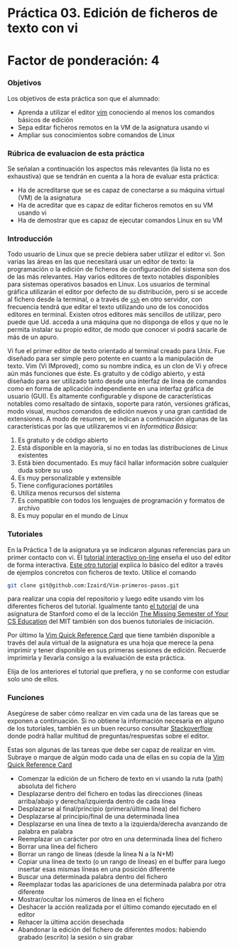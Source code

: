 # Práctica 03. Edición de ficheros de texto con vi

# Factor de ponderación: 4

### Objetivos
Los objetivos de esta práctica son que el alumnado:
* Aprenda a utilizar el editor [vim](https://www.vim.org/)
  conociendo al menos los comandos básicos de edición
* Sepa editar ficheros remotos en la VM de la asignatura usando vi
* Ampliar sus conocimientos sobre comandos de Linux

### Rúbrica de evaluacion de esta práctica
Se señalan a continuación los aspectos más relevantes (la lista no es exhaustiva) que se tendrán en cuenta a la hora de evaluar esta práctica:
* Ha de acreditarse que se es capaz de conectarse a su máquina virtual (VM) de la asignatura 
* Ha de acreditar que es capaz de editar ficheros remotos en su VM usando vi
* Ha de demostrar que es capaz de ejecutar comandos Linux en su VM

### Introducción
Todo usuario de Linux que se precie debiera saber utilizar el editor vi.
Son varias las áreas en las que necesitará usar un editor de texto: la programación o la edición de ficheros de configuración del sistema son dos de las más relevantes.
Hay varios editores de texto notables disponibles para sistemas operativos basados en Linux.
Los usuarios de terminal gráfica utilizarán el editor por defecto de su distribución, pero si se accede al fichero desde la terminal, 
o a través de 
[`ssh`](https://ss64.com/bash/ssh.html)
en otro servidor, con frecuencia tendrá que editar el texto utilizando uno de los conocidos editores en terminal.
Existen otros editores más sencillos de utilizar, pero puede que Ud. acceda a una máquina que no disponga de ellos y que no le permita 
instalar su propio editor, de modo que conocer vi podrá sacarle de más de un apuro.

Vi fue el primer editor de texto orientado al terminal creado para Unix. 
Fue diseñado para ser simple pero potente en cuanto a la manipulación de texto.
Vim (Vi IMproved), como su nombre indica, es un clon de Vi y ofrece aún más funciones que éste. 
Es gratuito y de código abierto, y está diseñado para ser utilizado tanto desde una interfaz de línea de comandos 
como en forma de aplicación independiente en una interfaz gráfica de usuario (GUI).
Es altamente configurable y dispone de características notables como resaltado de sintaxis, soporte para ratón, versiones gráficas, modo visual, 
muchos comandos de edición nuevos y una gran cantidad de extensiones.
A modo de resumen, se indican a continuación algunas de las características por las que utilizaremos vi en
*Informática Básica*:

1. Es gratuito y de código abierto
2. Está disponible en la mayoría, si no en todas las distribuciones de Linux existentes
3. Está bien documentado. Es muy fácil hallar información sobre cualquier duda sobre su uso
5. Es muy personalizable y extensible
6. Tiene configuraciones portátiles
7. Utiliza menos recursos del sistema
8. Es compatible con todos los lenguajes de programación y formatos de archivo
9. Es muy popular en el mundo de Linux

### Tutoriales
En la Práctica 1 de la asignatura ya se indicaron algunas referencias para un primer contacto con vi.
El [tutorial interactivo on-line](https://www.openvim.com/) 
enseña el uso del editor de forma interactiva.
[Este otro tutorial](https://github.com/Izaird/Vim-primeros-pasos) explica lo básico del editor a través de ejemplos concretos con ficheros de texto.
Utilice el comando 
```.bash
git clone git@github.com:Izaird/Vim-primeros-pasos.git
```
para realizar una copia del repositorio y luego edite usando vim los diferentes ficheros del tutorial.
Igualmente tanto
[el tutorial](https://web.stanford.edu/class/cs107/resources/vim.html) 
de una asignatura de Stanford como el de la lección
[The Missing Semester of Your CS Education](https://missing.csail.mit.edu/2020/editors/) 
del MIT también son dos buenos tutoriales de iniciación.

Por último la 
[Vim Quick Reference Card](http://www.cheat-sheets.org/saved-copy/vimqrc.pdf)
que tiene también disponible a través del aula virtual de la asignatura es una hoja que merece la pena
imprimir y tener disponible en sus primeras sesiones de edición.
Recuerde imprimirla y llevarla consigo a la evaluación de esta práctica.

Elija de los anteriores el tutorial que prefiera, y no se conforme con estudiar solo uno de ellos.

### Funciones
Asegúrese de saber cómo realizar en vim cada una de las tareas que se exponen a continuación.
Si no obtiene la información necesaria en alguno de los tutoriales, también es un buen recurso
consultar
[Stackoverflow](https://stackoverflow.com/questions/tagged/vim)
donde podrá hallar multitud de preguntas/respuestas sobre el editor.

Estas son algunas de las tareas que debe ser capaz de realizar en vim.
Subraye o marque de algún modo cada una de ellas en su copia de la 
[Vim Quick Reference Card](http://www.cheat-sheets.org/saved-copy/vimqrc.pdf)

* Comenzar la edición de un fichero de texto en vi usando la ruta (path) absoluta del fichero
* Desplazarse dentro del fichero en todas las direcciones (líneas arriba/abajo y derecha/izquierda dentro de
  cada línea
* Desplazarse al final/principio (primera/última línea) del fichero
* Desplazarse al principio/final de una determinada línea
* Desplazarse en una línea de texto a la izquierda/derecha avanzando de palabra en palabra
* Reemplazar un carácter por otro en una determinada línea del fichero
* Borrar una línea del fichero
* Borrar un rango de líneas (desde la línea N a la N+M)
* Copiar una línea de texto (o un rango de líneas) en el buffer para luego insertar esas mismas líneas en una
  posición diferente
* Buscar una determinada palabra dentro del fichero
* Reemplazar todas las apariciones de una determinada palabra por otra diferente
* Mostrar/ocultar los números de línea en el fichero
* Deshacer la acción realizada por el último comando ejecutado en el editor
* Rehacer la última acción desechada
* Abandonar la edición del fichero de diferentes modos: habiendo grabado (escrito) la sesión o sin grabar



